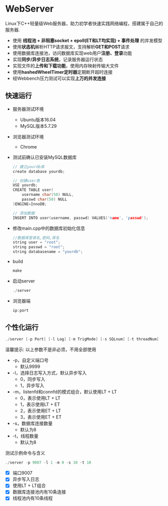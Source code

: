 WebServer
===============
Linux下C++轻量级Web服务器，助力初学者快速实践网络编程，搭建属于自己的服务器.

* 使用 **线程池 + 非阻塞socket + epoll(ET和LT均实现) + 事件处理** 的并发模型
* 使用**状态机**解析HTTP请求报文，支持解析**GET和POST**请求
* 使用数据库连接池，访问数据库实现web用户**注册、登录**功能
* 实现**同步/异步日志系统**，记录服务器运行状态
* 实现文件的**上传和下载功能**，使用内存映射传输大文件
* 使用**hashedWheelTimer定时器**定期断开超时连接
* 经Webbench压力测试可以实现**上万的并发连接**

快速运行
------------
* 服务器测试环境
	* Ubuntu版本16.04
	* MySQL版本5.7.29
* 浏览器测试环境
	* Chrome

* 测试前确认已安装MySQL数据库

    ```C++
    // 建立yourdb库
    create database yourdb;

    // 创建user表
    USE yourdb;
    CREATE TABLE user(
        username char(50) NULL,
        passwd char(50) NULL
    )ENGINE=InnoDB;

    // 添加数据
    INSERT INTO user(username, passwd) VALUES('name', 'passwd');
    ```

* 修改main.cpp中的数据库初始化信息

    ```C++
    //数据库登录名,密码,库名
    string user = "root";
    string passwd = "root";
    string databasename = "yourdb";
    ```

* build

    ```C++
    make
    ```

* 启动server

    ```C++
    ./server
    ```

* 浏览器端

    ```C++
    ip:port
    ```

个性化运行
------

```C++
./server [-p Port] [-l Log] [-m TrigMode] [-s SQLnum] [-t threadNum]
```

温馨提示: 以上参数不是非必须，不用全部使用

* -p，自定义端口号
	* 默认9999
* -l，选择日志写入方式，默认异步写入
	* 0，同步写入
	* 1，异步写入
* -m，listenfd和connfd的模式组合，默认使用LT + LT
	* 0，表示使用LT + LT
	* 1，表示使用LT + ET
    * 2，表示使用ET + LT
    * 3，表示使用ET + ET
* -s，数据库连接数量
	* 默认为8
* -t，线程数量
	* 默认为8

测试示例命令与含义

```C++
./server -p 9007 -l 1 -m 0 -s 10 -t 10
```

- [x] 端口9007
- [x] 异步写入日志
- [x] 使用LT + LT组合
- [x] 数据库连接池内有10条连接
- [x] 线程池内有10条线程
